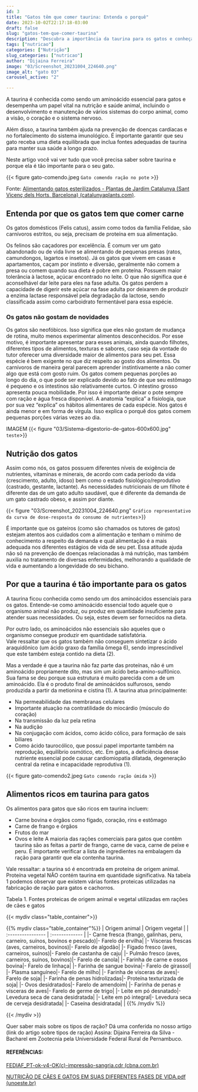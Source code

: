 ```yaml
---
id: 3
title: "Gatos têm que comer taurina: Entenda o porquê"
date: 2023-10-02T22:17:18-03:00
draft: false
slug: "gatos-tem-que-comer-taurina"
description: "Descubra a importância da taurina para os gatos e conheça as fontes e os benefícios dessa substância na dieta de seu gato."
tags: ["nutricao"]
categories: ["Nutrição"]
slug_categories: ["nutricao"]
author: "Dijaina Ferreira"
image: "03/Screenshot_20231004_224640.png"
image_alt: "gato 03"
carousel_active: "2"

---
```

A taurina é conhecida como sendo um aminoácido essencial para gatos e desempenha um papel vital na nutrição e saúde animal, incluindo o desenvolvimento e manutenção de vários sistemas do corpo animal, como a visão, o coração e o sistema nervoso.  

Além disso, a taurina também ajuda na prevenção de doenças cardíacas e no fortalecimento do sistema imunológico. É importante garantir que seu gato receba uma dieta equilibrada que inclua fontes adequadas de taurina para manter sua saúde a longo prazo.  

Neste artigo você vai ver tudo que você precisa saber sobre taurina e porque ela é tão importante para o seu gato.

{{< figure gato-comendo.jpeg `Gato comendo ração no pote` >}}

Fonte: [Alimentando gatos esterilizados - Plantas de Jardim Catalunya (Sant Vicenç dels Horts, Barcelona) (catalunyaplants.com)](https://www.catalunyaplants.com/como-alimentar-a-un-gato-esterilizado/).

## Entenda por que os gatos tem que comer carne

Os gatos domésticos (Felis catus), assim como todos da família Felidae, são carnívoros estritos, ou seja, precisam de proteína em sua alimentação. 

Os felinos são caçadores por excelência. 
É comum ver um gato abandonado ou de vida livre se alimentando de pequenas presas (ratos, camundongos, lagartos e insetos). 
Já os gatos que vivem em casas e apartamentos, caçam por instinto e diversão, geralmente não comem a presa ou comem quando sua dieta é pobre em proteína. 
Possuem maior tolerância à lactose, açúcar encontrado no leite. O que não significa que é aconselhável dar leite para eles na fase adulta. 
Os gatos perdem a capacidade de digerir este açúcar na fase adulta por deixarem de produzir a enzima lactase responsável pela degradação da lactose, sendo classificada assim como carboidrato fermentável para essa espécie. 

### Os gatos não gostam de novidades

Os gatos são neofóbicos. Isso significa que eles não gostam de mudança de rotina, muito menos experimentar alimentos desconhecidos. 
Por esse motivo, é importante apresentar para esses animais, ainda quando filhotes, diferentes tipos de alimentos, texturas e sabores, caso seja da vontade do tutor oferecer uma diversidade maior de alimentos para seu pet.
Essa espécie é bem exigente no que diz respeito ao gosto dos alimentos. Os carnívoros de maneira geral parecem aprender instintivamente a não comer algo que está com gosto ruim. 
Os gatos comem pequenas porções ao longo do dia, o que pode ser explicado devido ao fato de que seu estômago é pequeno e os intestinos são relativamente curtos. 
O intestino grosso apresenta pouca mobilidade. Por isso é importante deixar o pote sempre com ração e água fresca disponível. 
A anatomia “explica” a fisiologia, que por sua vez “explica” os hábitos alimentares de cada espécie. 
Nos gatos é ainda menor e em forma de vírgula. Isso explica o porquê dos gatos comem pequenas porções várias vezes ao dia.

IMAGEM
{{< figure "03/Sistema-digestorio-de-gatos-600x600.jpg" `teste`>}}

## Nutrição dos gatos

Assim como nós, os gatos possuem diferentes níveis de exigência de nutrientes, vitaminas e minerais, de acordo com cada período da vida (crescimento, adulto, idoso) bem como o estado fisiológico/reprodutivo (castrado, gestante, lactante). 
As necessidades nutricionais de um filhote é diferente das de um gato adulto saudável, que é diferente da demanda de um gato castrado obeso, e assim por diante. 

{{< figure "03/Screenshot_20231004_224640.png" `Gráfico representativo da curva de dose-resposta do consumo de nutrientes`>}}


É importante que os gateiros (como são chamados os tutores de gatos) estejam atentos aos cuidados com a alimentação e tenham o mínimo de conhecimento a respeito da demanda e qual alimentação é a mais adequada nos diferentes estágios de vida de seu pet.
Essa atitude ajuda não só na prevenção de doenças relacionadas à má nutrição, mas também auxilia no tratamento de diversas enfermidades, melhorando a qualidade de vida e aumentando a longevidade do seu bichano.

## Por que a taurina é tão importante para os gatos

A taurina ficou conhecida como sendo um dos aminoácidos essenciais para os gatos. 
Entende-se como aminoácido essencial todo aquele que o organismo animal não produz, ou produz em quantidade insuficiente para atender suas necessidades. 
Ou seja, estes devem ser fornecidos na dieta.  

Por outro lado, os aminoácidos não essenciais são aqueles que o organismo consegue produzir em quantidade satisfatória.  
Vale ressaltar que os gatos também  não conseguem sintetizar o ácido araquidônico (um ácido graxo da família ômega 6), sendo imprescindível que este também esteja contido na dieta (2).  

Mas a verdade é que a taurina não faz parte das proteínas, não é um aminoácido propriamente dito, mas sim um ácido beta-amino-sulfônico. 
Sua fama se deu porque sua estrutura é muito parecida com a de um aminoácido. 
Ela é o produto final de aminoácidos sulfurosos, sendo produzida a partir da metionina e cistina (1). 
A taurina atua principalmente:
- Na permeabilidade das membranas celulares
- Importante atuação na contratilidade do miocárdio (músculo do coração)
- Na transmissão da luz pela retina
- Na audição
- Na conjugação com ácidos, como ácido cólico, para formação de sais biliares
- Como ácido taurocólico, que possui papel importante também na reprodução, equilíbrio osmótico, etc. 
Em gatos, a deficiência desse nutriente essencial pode causar cardiomiopatia dilatada, degeneração central da retina e incapacidade reprodutiva (1). 

{{< figure gato-comendo2.jpeg `Gato comendo ração úmida` >}}


## Alimentos ricos em taurina para gatos

Os alimentos para gatos que são ricos em taurina incluem:
- Carne bovina e órgãos como fígado, coração, rins e estômago
- Carne de frango e órgãos
- Frutos do mar
- Ovos e leite
A maioria das rações comerciais para gatos que contêm taurina são as feitas a partir de frango, carne de vaca, carne de peixe e peru. 
É importante verificar a lista de ingredientes na embalagem da ração para garantir que ela contenha taurina. 

Vale ressaltar: a taurina só é encontrada em proteína de origem animal. Proteína vegetal NÃO contém taurina em quantidade significativa.
Na tabela 1 podemos observar que existem várias fontes proteicas utilizadas na fabricação de ração para gatos e cachorros.

Tabela 1. Fontes proteicas de origem animal e vegetal utilizadas em rações de cães e gatos

{{< mydiv class="table_container">}}

{{% mydiv class="table_container"%}}
| Origem animal     | Origem vegetal |
| :---------------- | :------------- | 
|- Carne fresca (frango, galinhas, peru, carneiro, suínos, bovinos e pescado)|- Farelo de ervilha|
|- Vísceras frescas (aves, carneiros, bovinos)|- Farelo de algodão|
|- Fígado fresco (aves, carneiros, suínos)|- Farelo de castanha de caju|
|- Pulmão fresco (aves, carneiros, suínos, bovinos)|- Farelo de canola|
|- Farinha de carne e ossos bovina|- Farelo de linhaça|
|- Farinha de sangue bovina|- Farelo de girassol|
|- Plasma sanguíneo|- Farelo de milho|
|- Farinha de vísceras de aves|- Farelo de soja|
|- Farinha de penas hidrolizadas|- Proteína texturizada de soja|
|- Ovos desidratados|- Farelo de amendoim|
|- Farinha de penas e vísceras de aves|- Farelo de germe de trigo|
|- Leite em pó desnatado|- Levedura seca de cana desidratada|
|- Leite em pó integral|- Levedura seca de cerveja desidratada|
|- Caseína desidratada| | 
{{% /mydiv %}}

{{< /mydiv >}}

Quer saber mais sobre os tipos de ração? Dá uma conferida no nosso artigo (link do artigo sobre tipos de ração) 
Assina:
Dijaina Ferreira da Silva - Bacharel em Zootecnia pela Universidade Federal Rural de Pernambuco.

#### REFERÊNCIAS:

[FEDIAF_PT-ok-v4-OK(c)-impressão-sangria.cdr (cbna.com.br)](http://cbna.com.br/arquivos/FEDIAF_PT-ok-v4.pdf)  

[NUTRIÇÃO DE CÃES E GATOS EM SUAS DIFERENTES FASES DE VIDA.pdf (unoeste.br)](http://journal.unoeste.br/suplementos/agrariae/vol13nr2/NUTRI%C3%87%C3%83O%20DE%20C%C3%83ES%20E%20GATOS%20EM%20SUAS%20DIFERENTES%20FASES%20DE%20VIDA.pdf)




